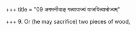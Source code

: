 +++
title = "09 अगमनीयाङ् गत्वायाज्यं याजयित्वाभोज्यम्"

+++
9. Or (he may sacrifice) two pieces of wood,
